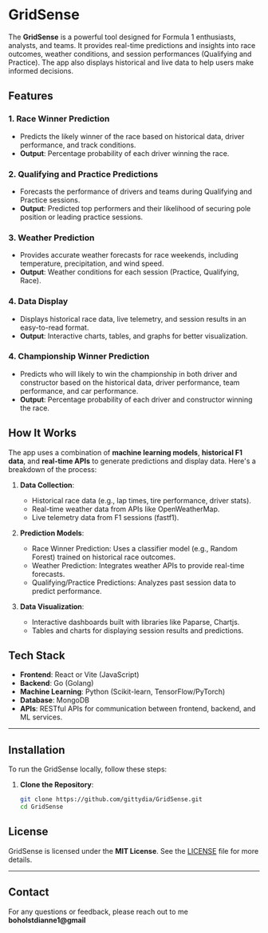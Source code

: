 # GridSense

The **GridSense** is a powerful tool designed for Formula 1 enthusiasts, analysts, and teams. It provides real-time predictions and insights into race outcomes, weather conditions, and session performances (Qualifying and Practice). The app also displays historical and live data to help users make informed decisions.

## Features

### 1. **Race Winner Prediction**
   - Predicts the likely winner of the race based on historical data, driver performance, and track conditions.
   - **Output**: Percentage probability of each driver winning the race.

### 2. **Qualifying and Practice Predictions**
   - Forecasts the performance of drivers and teams during Qualifying and Practice sessions.
   - **Output**: Predicted top performers and their likelihood of securing pole position or leading practice sessions.

### 3. **Weather Prediction**
   - Provides accurate weather forecasts for race weekends, including temperature, precipitation, and wind speed.
   - **Output**: Weather conditions for each session (Practice, Qualifying, Race).

### 4. **Data Display**
   - Displays historical race data, live telemetry, and session results in an easy-to-read format.
   - **Output**: Interactive charts, tables, and graphs for better visualization.

### 4. **Championship Winner Prediction**
   - Predicts who will likely to win the championship in both driver and constructor based on the 
   historical data, driver performance, team performance, and car performance. 
   - **Output**: Percentage probability of each driver and constructor winning the race.

## How It Works

The app uses a combination of **machine learning models**, **historical F1 data**, and **real-time APIs** to generate predictions and display data. Here's a breakdown of the process:

1. **Data Collection**:
   - Historical race data (e.g., lap times, tire performance, driver stats).
   - Real-time weather data from APIs like OpenWeatherMap.
   - Live telemetry data from F1 sessions (fastf1).

2. **Prediction Models**:
   - Race Winner Prediction: Uses a classifier model (e.g., Random Forest) trained on historical race outcomes.
   - Weather Prediction: Integrates weather APIs to provide real-time forecasts.
   - Qualifying/Practice Predictions: Analyzes past session data to predict performance.

3. **Data Visualization**:
   - Interactive dashboards built with libraries like Paparse, Chartjs.
   - Tables and charts for displaying session results and predictions.

## Tech Stack

- **Frontend**: React or Vite (JavaScript)
- **Backend**: Go (Golang)
- **Machine Learning**: Python (Scikit-learn, TensorFlow/PyTorch)
- **Database**: MongoDB
- **APIs**: RESTful APIs for communication between frontend, backend, and ML services.

---
## Installation

To run the GridSense locally, follow these steps:

1. **Clone the Repository**:
   ```bash
   git clone https://github.com/gittydia/GridSense.git
   cd GridSense

## License

GridSense is licensed under the **MIT License**. See the [LICENSE](LICENSE) file for more details.

---

## Contact

For any questions or feedback, please reach out to me **boholstdianne1@gmail**